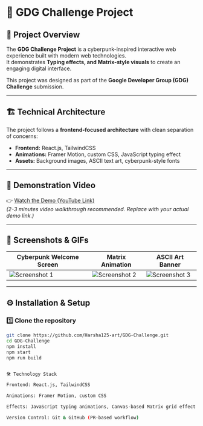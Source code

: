 # 🚀 GDG Challenge Project



## 📌 Project Overview
The **GDG Challenge Project** is a cyberpunk-inspired interactive web experience built with modern web technologies.  
It demonstrates **Typing effects, and Matrix-style visuals** to create an engaging digital interface.  

This project was designed as part of the **Google Developer Group (GDG) Challenge** submission.

---

## 🏗️ Technical Architecture
The project follows a **frontend-focused architecture** with clean separation of concerns:

- **Frontend:** React.js, TailwindCSS  
- **Animations:** Framer Motion, custom CSS, JavaScript typing effect  
- **Assets:** Background images, ASCII text art, cyberpunk-style fonts  

---

## 🎥 Demonstration Video
👉 [Watch the Demo (YouTube Link)](https://youtube.com/)  
_(2-3 minutes video walkthrough recommended. Replace with your actual demo link.)_

---

## 📸 Screenshots & GIFs
| Cyberpunk Welcome Screen | Matrix Animation | ASCII Art Banner |
|--------------------------|------------------|------------------|
| ![Screenshot 1]() | ![Screenshot 2]() | ![Screenshot 3]() |

---

## ⚙️ Installation & Setup

### 1️⃣ Clone the repository
```bash
git clone https://github.com/Harsha125-art/GDG-Challenge.git
cd GDG-Challenge
npm install
npm start
npm run build


🛠️ Technology Stack

Frontend: React.js, TailwindCSS

Animations: Framer Motion, custom CSS

Effects: JavaScript typing animations, Canvas-based Matrix grid effect

Version Control: Git & GitHub (PR-based workflow)


